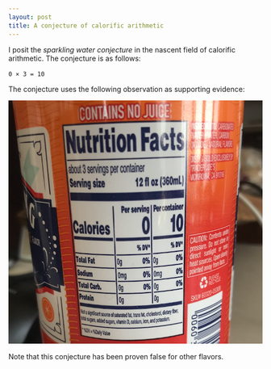 ```yaml
---
layout: post
title: A conjecture of calorific arithmetic
---
```


I posit the *sparkling water conjecture* in the nascent field of calorific arithmetic. The conjecture is as follows: 

    0 × 3 = 10

The conjecture uses the following observation as supporting evidence:

![Transition example](/images/caloric_arithmetic.png)

Note that this conjecture has been proven false for other flavors.